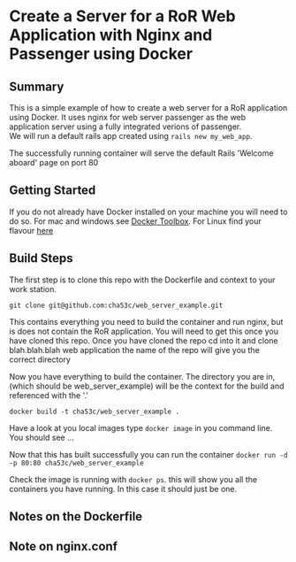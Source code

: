 # Create a Server for a RoR Web Application with Nginx and Passenger using Docker

## Summary
This is a simple example of how to create a web server for a RoR application using Docker. It uses nginx for web server
passenger as the web application server using a fully integrated verions of passenger.  
We will run a default rails app created using `rails new my_web_app`.

The successfully running container will serve the default Rails 'Welcome aboard' page on port 80

## Getting Started
If you do not already have Docker installed on your machine you will need to do so. For mac and windows see [Docker Toolbox](https://www.docker.com/docker-toolbox). For Linux find your flavour [here](http://docs.docker.com/v1.8/installation/)

## Build Steps
The first step is to clone this repo with the Dockerfile and context to your work station.

`git clone git@github.com:cha53c/web_server_example.git`

This contains everything you need to build the container and run nginx, but is does not contain the RoR application. You will need to get this once you have cloned this repo. Once you have cloned the repo cd into it and clone blah.blah.blah web application the name of the repo will give you the correct directory

Now you have everything to build the container.  The directory you are in, (which should be web_server_example) will be the context for the build and referenced with the '.'

`docker build -t cha53c/web_server_example .`

Have a look at you local images type `docker image` in you command line. You should see ...


Now that this has built successfully you can run the container
`docker run -d -p 80:80 cha53c/web_server_example`

Check the image is running with `docker ps`. this will show you all the containers you have running. In this case it should just be one.

## Notes on the Dockerfile
## Note on nginx.conf
